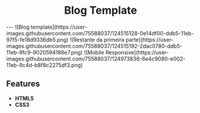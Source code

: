 <h1 align="center">
Blog Template
</h1>
---
![Blog template](https://user-images.githubusercontent.com/75588037/124515128-0e14df00-ddb5-11eb-97f5-fe18d9336db5.png)
![Restante da primeira parte](https://user-images.githubusercontent.com/75588037/124515192-2dac0780-ddb5-11eb-9fc9-9020594186e7.png)
![Mobile Responsive](https://user-images.githubusercontent.com/75588037/124973836-6e4c9080-e002-11eb-9c4d-b8f8c2275df3.png)


## Features
- **HTML5**
- **CSS3**
